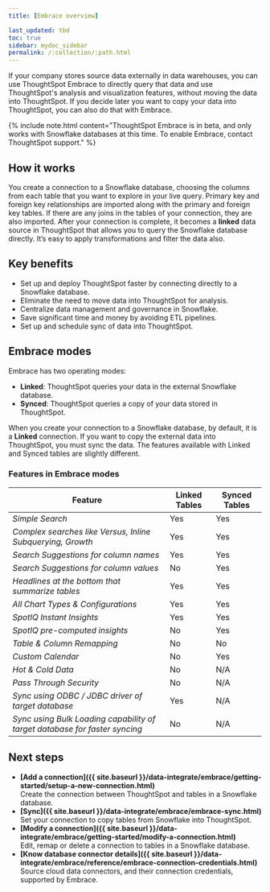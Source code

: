 ```yaml
---
title: [Embrace overview]

last_updated: tbd
toc: true
sidebar: mydoc_sidebar
permalink: /:collection/:path.html
---
```

If your company stores source data externally in data warehouses, you can use ThoughtSpot Embrace to directly query that data and use ThoughtSpot's analysis and visualization features, without moving the data into ThoughtSpot. If you decide later you want to copy your data into ThoughtSpot, you can also do that with Embrace.

{% include note.html content="ThoughtSpot Embrace is in beta, and only works with Snowflake databases at this time. To enable Embrace, contact ThoughtSpot support." %}

## How it works
You create a connection to a Snowflake database, choosing the columns from each table that you want to explore in your live query. Primary key and foreign key relationships are imported along with the primary and foreign key tables. If there are any joins in the tables of your connection, they are also imported. After your connection is complete, it becomes a **linked** data source in ThoughtSpot that allows you to query the Snowflake database directly. It’s easy to apply transformations and filter the data also.

## Key benefits
- Set up and deploy ThoughtSpot faster by connecting directly to a Snowflake database.
- Eliminate the need to move data into ThoughtSpot for analysis.
- Centralize data management and governance in Snowflake.
- Save significant time and money by avoiding ETL pipelines.
- Set up and schedule sync of data into ThoughtSpot.

## Embrace modes

Embrace has two operating modes:
- **Linked**: ThoughtSpot queries your data in the external Snowflake database.
- **Synced**: ThoughtSpot queries a copy of your data stored in ThoughtSpot.

When you create your connection to a Snowflake database, by default, it is a **Linked** connection. If you want to copy the external data into ThoughtSpot, you must sync the data. The features available with Linked and Synced tables are slightly different.

### Features in Embrace modes

| Feature |  Linked Tables | Synced Tables |
|---|---|---|
| *Simple Search* | Yes | Yes |
| *Complex searches like Versus, Inline Subquerying, Growth* | Yes | Yes |
| *Search Suggestions for column names* | Yes | Yes |
| *Search Suggestions for column values* | No | Yes |
| *Headlines at the bottom that summarize tables* | Yes | Yes |
| *All Chart Types & Configurations* | Yes | Yes |
| *SpotIQ Instant Insights* | Yes | Yes |
| *SpotIQ pre-computed insights* | No | Yes |
| *Table & Column Remapping* | No | No |
| *Custom Calendar* | No | Yes |
| *Hot & Cold Data* | No | N/A |
| *Pass Through Security* | No | N/A |
| *Sync using ODBC / JDBC driver of target database* | Yes | N/A |
| *Sync using Bulk Loading capability of target database for faster syncing* | No | N/A |

## Next steps

-   **[Add a connection]({{ site.baseurl }}/data-integrate/embrace/getting-started/setup-a-new-connection.html)**  
Create the connection between ThoughtSpot and tables in a Snowflake database.
- **[Sync]({{ site.baseurl }}/data-integrate/embrace/embrace-sync.html)**
Set your connection to copy tables from Snowflake into ThoughtSpot.
-   **[Modify a connection]({{ site.baseurl }}/data-integrate/embrace/getting-started/modify-a-connection.html)**  
Edit, remap or delete a connection to tables in a Snowflake database.
- **[Know database connector details]({{ site.baseurl }}/data-integrate/embrace/reference/embrace-connection-credentials.html)**  
Source cloud data connectors, and their connection credentials, supported by Embrace.

